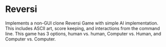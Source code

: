 # Reversi
Implements a non-GUI clone Reversi Game with simple AI implementation.
This includes ASCII art, score keeping, and interactions from the command line. 
This game has 3 options, human vs. human, Computer vs. Human, and Computer vs. Computer.
